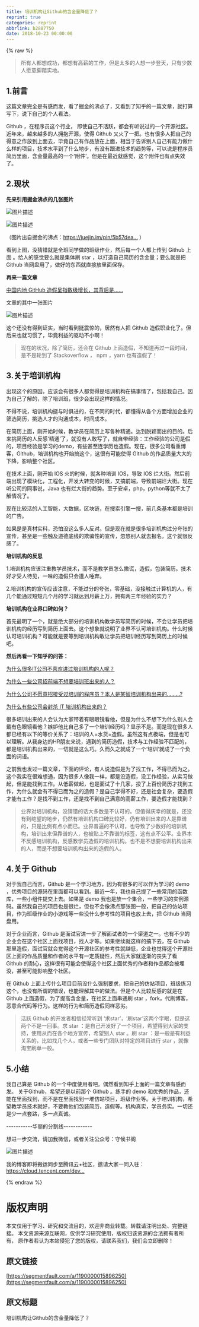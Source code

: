 ```yaml
---
title: 培训机构让Github的含金量降低了？
reprint: true
categories: reprint
abbrlink: b2887750
date: 2018-10-23 00:00:00
---
```


{% raw %}

                    
<blockquote>所有人都想成功，都想有高薪的工作，但是太多的人想一步登天，只有少数人愿意脚踏实地。</blockquote>
<h2 id="articleHeader0">1.前言</h2>
<p>这篇文章完全是有感而发，看了掘金的沸点了，又看到了知乎的一篇文章，就打算写下，说下自己的个人看法。</p>
<p>Github ，在程序员这个行业， 即使自己不活跃，都会有听说过的一个开源社区。近年来，越来越多的人拥抱开源，使得 Github 又火了一把。也有很多人把自己的得意之作放到上面去，毕竟自己有作品放在上面，相当于告诉别人自己有能力做什么样的项目，技术水平到了什么地步，有没有跟进技术的趋势等，可以说是程序员简历里面，含金量最高的一个‘附件’。但是在最近就感觉，这个附件也有点失效了。</p>
<h2 id="articleHeader1">2.现状</h2>
<p><strong>先来引用掘金沸点的几张图片</strong></p>
<p><span class="img-wrap"><img data-src="/img/bVbeRiR?w=2978&amp;h=1664" src="/img/bVbeRiR?w=2978&amp;h=1664" alt="图片描述" title="图片描述" style="cursor: pointer; display: inline;"></span></p>
<p><span class="img-wrap"><img data-src="/img/bVbeRiX?w=1255&amp;h=786" src="https://static.segmentfault.com/v-5bbf1b3b/global/img/squares.svg" alt="图片描述" title="图片描述" style="cursor: pointer;"></span></p>
<p>（图片出自掘金的沸点：<a href="https://juejin.im/pin/5b57dea05188257d2b78daaf" rel="nofollow noreferrer" target="_blank">https://juejin.im/pin/5b57dea...</a> ）</p>
<p>看到上图，没猜错就是全班同学做的班级作业，然后每一个人都上传到 Github 上面 。给人的感觉要么就是集体刷 star ，以打造自己简历的含金量；要么就是把 Github 当网盘用了，做好的东西就直接放里面保存。</p>
<p><strong>再来一篇文章</strong></p>
<p><a href="https://zhuanlan.zhihu.com/p/38791657" rel="nofollow noreferrer" target="_blank">中国内地 GitHub 造假呈指数级增长，其背后是……</a></p>
<p>文章的其中一张图片</p>
<p><span class="img-wrap"><img data-src="/img/bVbeRiY?w=720&amp;h=808" src="https://static.segmentfault.com/v-5bbf1b3b/global/img/squares.svg" alt="图片描述" title="图片描述" style="cursor: pointer;"></span></p>
<p>这个还没有得到证实，当时看到挺震惊的，居然有人把 Github 造假职业化了。但后来也就习惯了，毕竟利益的驱动不小啊！</p>
<blockquote>现在的状况，除了简历，还会在 Github 上面造假，不知道再过一段时间，是不是轮到了 Stackoverflow ， npm ，yarn 也有造假了！</blockquote>
<h2 id="articleHeader2">3.关于培训机构</h2>
<p>出现这个的原因，应该会有很多人都觉得是培训机构在搞事情了，包括我自己。因为自己了解的，除了培训班，很少会出现这样的情况。</p>
<p>不得不说，培训机构挺与时俱进的，在不同的时代，都懂得从各个方面增加企业的筛选简历，挑选人才的沟通成本，时间成本。</p>
<p>在简历上面，刚开始时候，教学员在简历上写各种精通。达到脱颖而出的目的。后来挑简历的人反感‘精通’了，就没有人敢写了，就自带经验：工作经验的公司是假的，项目经验是学习的demo，有些甚至连学历也造假。现在，很多公司看重博客，Github，培训机构也开始搞这个，这很有可能使得 Github 的作品质量大大的下降，影响整个社区。</p>
<p>在技术上面，刚开始 IOS 火的时候，就各种培训 IOS，导致 IOS 烂大街。然后前端出现了模块化，工程化，开发大转变的时候，又搞前端，导致前端烂大街。现在听公司的同事说，Java 也有烂大街的趋势。至于安卓，php，python等就不太了解情况了。</p>
<p>现在比较活的人工智能，大数据，区块链，在搜索引擎一搜，前几条基本都是培训的广告。</p>
<p>如果是是真材实料，恐怕没这么多人反对。但是现在就是很多培训机构过分夸张的宣传，甚至是一些触及道德底线的欺骗性的宣传，忽悠别人就去报名，这个就很反感了。</p>
<p><strong>培训机构的反思</strong></p>
<p>1.培训机构应该注重教学员技术，而不是教学员怎么撒谎，造假，包装简历。技术好才受人待见，一味的造假只会遭人唾弃。</p>
<p>2.培训机构的宣传应该注意，不能过分的夸张，零基础，没接触过计算机的人，有几个能通过短短几个月的学习就达到月薪上万，拥有两三年经验的实力？</p>
<p><strong>培训机构在业界口碑如何？</strong></p>
<p>首先最明了一个，就是绝大部分的培训机构教学员写简历的时候，不会让学员把培训机构的经历写到简历上面去。这个想象就说明了业界不认可培训机构。什么时候认可培训机构？可能就是要等到培训机构敢让学员把培训经历写到简历上的时候吧。</p>
<p><strong>然后再看一下知乎的问答：</strong></p>
<p><a href="https://www.zhihu.com/question/47048874" rel="nofollow noreferrer" target="_blank">为什么很多IT公司不喜欢进过培训机构的人呢？</a></p>
<p><a href="https://www.zhihu.com/question/35737930" rel="nofollow noreferrer" target="_blank">为什么一些公司招前端不想要培训班出来的人？</a></p>
<p><a href="https://www.zhihu.com/question/30810999/answer/50057709" rel="nofollow noreferrer" target="_blank">为什么公司不愿意招接受过培训的程序员？本人是某智培训机构出来的………?</a></p>
<p><a href="https://www.zhihu.com/question/19760753" rel="nofollow noreferrer" target="_blank">为什么有些公司会封杀 IT 培训机构出来的？</a></p>
<p>很多培训出来的人会认为大家带着有眼眼镜看他，但是为什么不想下为什么别人会戴有色眼镜看他？嫉妒他比自己多了一个培训经历吗？显示不是。而是现在很多人都已经有以下的等价关系了：培训的人=水货=造假。虽然这有点极端，但是也可以理解。从我身边的HR朋友来说，遇到的简历造假，技术与工作经验不匹配的，都是培训机构出来的，一切就是这么巧。久而久之就成了一个‘培训’就成了一个负面的词语。</p>
<p>之前我也发过一篇文章，下面的评论，有人说造假是为了找工作，不得已而为之。这个我实在很难想通，因为很多人像我一样，都是没造假，没工作经验，从实习做起，但是能找到工作。从低薪做起，也是面试了十几家，投了上百份简历才找到工作，为什么就会有不得已而为之的造假？是自己学得不好，还是社会复杂，要造假才能有工作？是找不到工作，还是找不到自己满意的高薪工作，要造假才能找到？</p>
<blockquote>业界对培训机构，没猜错的话大多数是不认可的。但值得庆幸的就是，还没有到绝望的地步，仍然有培训机构口碑比较好，仍有培训出来的人是靠谱的，只是比例有点小而已。业界普遍的不认可，也导致了少数好的培训机构，培训出来但靠谱的人，也被贴上不靠谱的标签，这有点不公平。业界本不反感培训机构，反感教学员造假的培训机构。也不是不想要培训机构出来的人，而是不想要培训机构出来的造假的人。</blockquote>
<h2 id="articleHeader3">4.关于 Github</h2>
<p>对于我自己而言，Github 是一个学习地方，因为有很多的可以作为学习的 demo ，优秀项目的源码在里面都可以看到。最近一年，我也自己提了一些常用的函数库，一些小组件提交上去。如果是 demo 我也是放一个集合，一些学习的实例源码。虽然我自己的项目也是很烂，但也不会像沸点那张图一般，把自己的仿站项目，作为班级作业的小游戏等一些没什么参考性的项目也放上去，把 Github 当网盘用。</p>
<p>对于企业而言，Github 是面试官进一步了解面试者的一个渠道之一。也有不少的企业会在这个社区上面找项目，找人才等。如果继续就这样的搞下去，在 Github 那里造假，面试官就会觉得这个开源社区的参考性就越低，企业也觉得这个开源社区上面的作品质量和作者的水平有一定质疑性，然后大家就逐渐的丧失了看 Github 的耐心，这样很有可能会使得这个社区上面优秀的作者和作品都会被埋没，甚至可能影响整个社区。</p>
<p>在 Github 上面上传什么项目目前没什么强制要求，把自己的仿站项目，班级练习这个，也没有所谓的错误，也能理解其中的做法。但是个人比较反感的就是在 Github 上面造假，为了提高含金量，在社区上面串通刷 star ，fork，代刷博客，恶意合代码等行为。这样的行为和简历造假同样恶劣。</p>
<blockquote>活跃 Github 的开发者相信经常听到 ‘求star’，‘刷star’这两个字眼，但是这两个不是一回事。求 star ：是自己开发好了一个项目，希望得到大家的支持，使用从而在各个地方宣传，希望别人 star 。刷 star ：是一般是有利益关系的，比如找几个人，或者一些专门团队对特定的项目进行 star ，就像淘宝刷单一般。</blockquote>
<h2 id="articleHeader4">5.小结</h2>
<p>我自己算是 Github 的一个中度使用者吧。偶然看到知乎上面的一篇文章有感而发。 关于Github，希望还是以前那个 Github 。练手的 demo 和优秀的作品，还能在里面找到，而不是在里面找到一堆仿站项目，班级作业等。关于培训机构，希望教学员技术就好，不要教他们包装简历，造假等。机构真实，学员务实。一切还是少一点套路，多一点真诚。</p>
<p>-----------华丽的分割线------------</p>
<p>想进一步交流，请加我微信，或者关注公众号：守候书阁</p>
<p><span class="img-wrap"><img data-src="/img/bVbeRiQ?w=300&amp;h=150" src="/img/bVbeRiQ?w=300&amp;h=150" alt="图片描述" title="图片描述" style="cursor: pointer; display: inline;"></span></p>
<p>我的博客即将搬运同步至腾讯云+社区，邀请大家一同入驻：<a href="https://cloud.tencent.com/developer/support-plan?invite_code=3rsgjc8znlc0o" rel="nofollow noreferrer" target="_blank">https://cloud.tencent.com/dev...</a></p>

                
{% endraw %}

# 版权声明
本文仅用于学习、研究和交流目的，欢迎非商业转载。转载请注明出处、完整链接。
本文资源来源互联网，仅供学习研究使用，版权归该资源的合法拥有者所有，
原作者若认为本站侵犯了您的版权，请联系我们，我们会立即删除！

## 原文链接
[https://segmentfault.com/a/1190000015896250](https://segmentfault.com/a/1190000015896250)

## 原文标题
培训机构让Github的含金量降低了？
